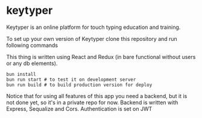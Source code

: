 # keytyper
Keytyper is an online platform for touch typing education and training.

To set up your own version of Keytyper clone this repository and run following commands

This thing is written using React and Redux (in bare functional without users or any db elements).

```
bun install
bun run start # to test it on development server
bun run build # to build production version for deploy
```

Notice that for using all features of this app you need a backend, but it is not done yet, so it's in a private repo for now.
Backend is written with Express, Sequalize and Cors. Authentication is set on JWT
